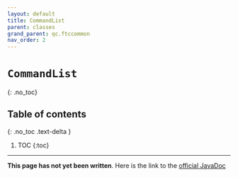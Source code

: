```yaml
---
layout: default
title: CommandList
parent: classes
grand_parent: qc.ftccommon
nav_order: 2
---
```

# `CommandList`
{: .no_toc}

## Table of contents
{: .no_toc .text-delta }

1. TOC
{:toc}
---
**This page has not yet been written**. Here is the link to the [official JavaDoc](https://ftctechnh.github.io/ftc_app/doc/javadoc/com/qualcomm/ftccommon/CommandList.html)
        